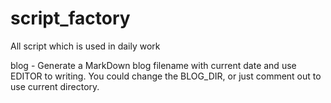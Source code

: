script_factory
==============

All script which is used in daily work

blog - Generate a MarkDown blog filename with current date and use EDITOR to writing.
       You could change the BLOG_DIR, or just comment out to use current directory.
